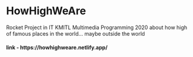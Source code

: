 # HowHighWeAre
Rocket Project in IT KMITL Multimedia Programming 2020 about how high of famous places in the world... maybe outside the world
<h4>link - https://howhighweare.netlify.app/ </h4>
